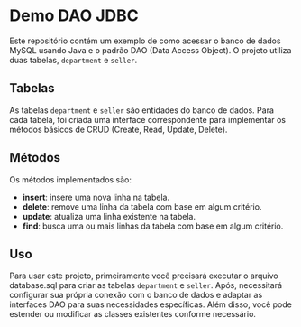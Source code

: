 # **Demo DAO JDBC**

Este repositório contém um exemplo de como acessar o banco de dados MySQL usando Java e o padrão DAO (Data Access Object). O projeto utiliza duas tabelas, `department` e `seller`.

## **Tabelas**

As tabelas `department` e `seller` são entidades do banco de dados. Para cada tabela, foi criada uma interface correspondente para implementar os métodos básicos de CRUD (Create, Read, Update, Delete).

## **Métodos**

Os métodos implementados são:

- **insert**: insere uma nova linha na tabela.
- **delete**: remove uma linha da tabela com base em algum critério.
- **update**: atualiza uma linha existente na tabela.
- **find**: busca uma ou mais linhas da tabela com base em algum critério.

## **Uso**

Para usar este projeto, primeiramente você precisará executar o arquivo database.sql para criar as tabelas `department` e `seller`. Após, necessitará configurar sua própria conexão com o banco de dados e adaptar as interfaces DAO para suas necessidades específicas. Além disso, você pode estender ou modificar as classes existentes conforme necessário.
